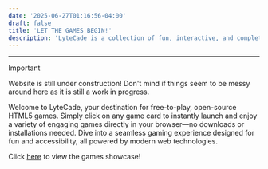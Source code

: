 ```yaml
---
date: '2025-06-27T01:16:56-04:00'
draft: false
title: 'LET THE GAMES BEGIN!'
description: 'LyteCade is a collection of fun, interactive, and completely free-to-play HTML5 games!'
---
```


***

> [!IMPORTANT]
> Website is still under construction! Don't mind if things seem to be messy around here as it is still a work in progress.

Welcome to LyteCade, your destination for free-to-play, open-source HTML5 games. Simply click on any game card to instantly launch and enjoy a variety of engaging games directly in your browser—no downloads or installations needed. Dive into a seamless gaming experience designed for fun and accessibility, all powered by modern web technologies.

Click [here](/games) to view the games showcase!
